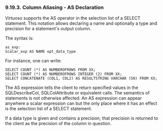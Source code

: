 <div>

<div>

<div>

<div>

### 9.19.3. Column Aliasing - AS Declaration

</div>

</div>

</div>

Virtuoso supports the AS operator in the selection list of a SELECT
statement. This notation allows declaring a name and optionally a type
and precision for a statement's output column.

The syntax is:

``` screen
as_exp:
Scalar_exp AS NAME opt_data_type
```

For instance, one can write:

``` programlisting
SELECT COUNT (*) AS NUMBEROFROWS FROM XX;
SELECT COUNT (*) AS NUMBEROFROWS INTEGER (2) FROM XX;
SELECT CONCATENATE (COL1, COL2) AS RESULTSTRING VARCHAR (50) FROM XX;
```

The AS expression tells the client to return specified values in the
SQLDescribeCol, SQLColAttribute or equivalent calls. The semantics of
statements is not otherwise affected. An AS expression can appear
anywhere a scalar expression can but the only place where it has an
effect is the selection list of a SELECT statement.

If a data type is given and contains a precision, that precision is
returned to the client as the precision of the column in question.

</div>
